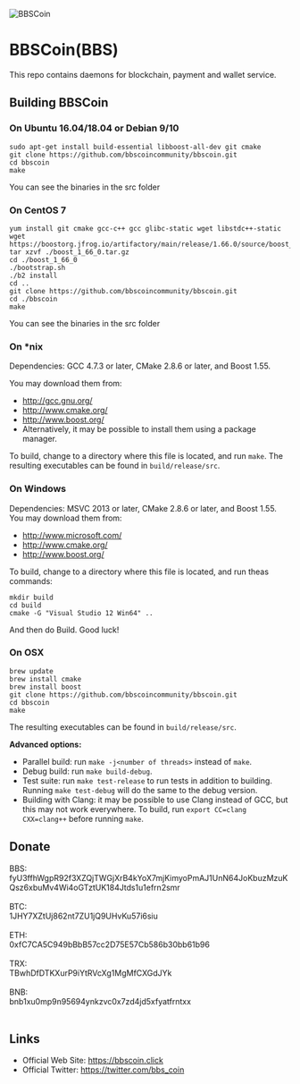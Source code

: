 ![BBSCoin](https://github.com/bbscoin/bbscoin/blob/master/logos/bbscoin.png "BBSCoin")

# BBSCoin(BBS)

This repo contains daemons for blockchain, payment and wallet service.

## Building BBSCoin 

### On Ubuntu 16.04/18.04 or Debian 9/10

```
sudo apt-get install build-essential libboost-all-dev git cmake
git clone https://github.com/bbscoincommunity/bbscoin.git
cd bbscoin
make
```

You can see the binaries in the src folder

### On CentOS 7

```
yum install git cmake gcc-c++ gcc glibc-static wget libstdc++-static
wget https://boostorg.jfrog.io/artifactory/main/release/1.66.0/source/boost_1_66_0.tar.gz
tar xzvf ./boost_1_66_0.tar.gz
cd ./boost_1_66_0
./bootstrap.sh
./b2 install
cd ..
git clone https://github.com/bbscoincommunity/bbscoin.git
cd ./bbscoin
make
```

You can see the binaries in the src folder

### On *nix

Dependencies: GCC 4.7.3 or later, CMake 2.8.6 or later, and Boost 1.55.

You may download them from:

* http://gcc.gnu.org/
* http://www.cmake.org/
* http://www.boost.org/
* Alternatively, it may be possible to install them using a package manager.

To build, change to a directory where this file is located, and run `make`. The resulting executables can be found in `build/release/src`.

### On Windows
Dependencies: MSVC 2013 or later, CMake 2.8.6 or later, and Boost 1.55. You may download them from:

* http://www.microsoft.com/
* http://www.cmake.org/
* http://www.boost.org/

To build, change to a directory where this file is located, and run theas commands: 
```
mkdir build
cd build
cmake -G "Visual Studio 12 Win64" ..
```

And then do Build.
Good luck!

### On OSX
```
brew update
brew install cmake
brew install boost
git clone https://github.com/bbscoincommunity/bbscoin.git
cd bbscoin
make
```
The resulting executables can be found in `build/release/src`.

**Advanced options:**

* Parallel build: run `make -j<number of threads>` instead of `make`.
* Debug build: run `make build-debug`.
* Test suite: run `make test-release` to run tests in addition to building. Running `make test-debug` will do the same to the debug version.
* Building with Clang: it may be possible to use Clang instead of GCC, but this may not work everywhere. To build, run `export CC=clang CXX=clang++` before running `make`.

## Donate
BBS: <br>fyU3ffhWgpR92f3XZQjTWGjXrB4kYoX7mjKimyoPmAJ1UnN64JoKbuzMzuKQsz6xbuMv4Wi4oGTztUK184Jtds1u1efrn2smr <br><br>
BTC: <br>1JHY7XZtUj862nt7ZU1jQ9UHvKu57i6siu <br><br>
ETH: <br>0xfC7CA5C949bBbB57cc2D75E57Cb586b30bb61b96 <br><br>
TRX: <br>TBwhDfDTKXurP9iYtRVcXg1MgMfCXGdJYk <br><br>
BNB: <br>bnb1xu0mp9n95694ynkzvc0x7zd4jd5xfyatfrntxx <br><br>

## Links

* Official Web Site: https://bbscoin.click
* Official Twitter: https://twitter.com/bbs_coin
